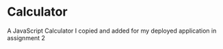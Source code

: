 # Calculator

A JavaScript Calculator I copied and added for my deployed application in assignment 2